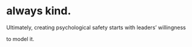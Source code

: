 # always kind.

Ultimately, creating psychological safety starts with leaders’ willingness

to model it.